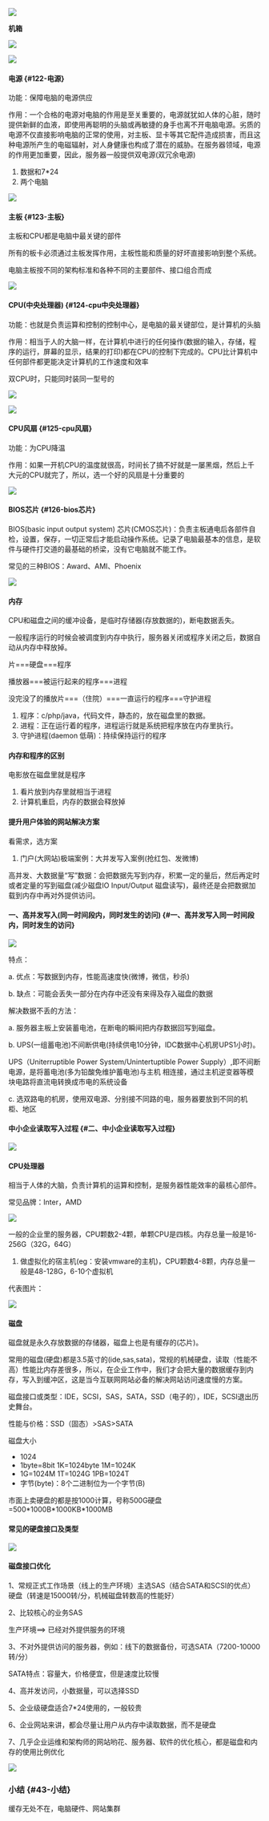 ![](/assets/图2-3.png)

**机箱**

![](/assets/图2-4.png)

![](/assets/图2-5.png)

#### 电源 {#122-电源}

功能：保障电脑的电源供应

作用：一个合格的电源对电脑的作用是至关重要的，电源就犹如人体的心脏，随时提供新鲜的血液，即使用再聪明的头脑或再敏捷的身手也离不开电脑电源。劣质的电源不仅直接影响电脑的正常的使用，对主板、显卡等其它配件造成损害，而且这种电源所产生的电磁辐射，对人身健康也构成了潜在的威胁。在服务器领域，电源的作用更加重要，因此，服务器一般提供双电源\(双冗余电源\)

1. 数据和7\*24
2. 两个电脑

![](/assets/图2-6.png)



#### 主板 {#123-主板}

主板和CPU都是电脑中最关键的部件

所有的板卡必须通过主板发挥作用，主板性能和质量的好坏直接影响到整个系统。

电脑主板按不同的架构标准和各种不同的主要部件、接口组合而成

![](/assets/图2-7.png)

#### CPU\(中央处理器\) {#124-cpu中央处理器}

功能：也就是负责运算和控制的控制中心，是电脑的最关键部位，是计算机的头脑

作用：相当于人的大脑一样，在计算机中进行的任何操作\(数据的输入，存储，程序的运行，屏幕的显示，结果的打印\)都在CPU的控制下完成的。CPU比计算机中任何部件都更能决定计算机的工作速度和效率

双CPU时，只能同时装同一型号的

![](/assets/图2-8.png)

![](/assets/图2-9.png)

#### CPU风扇 {#125-cpu风扇}

功能：为CPU降温

作用：如果一开机CPU的温度就很高，时间长了搞不好就是一屡黑烟，然后上千大元的CPU就完了，所以，选一个好的风扇是十分重要的

![](/assets/图2-10.png)

#### BIOS芯片 {#126-bios芯片}

BIOS\(basic input output system\) 芯片\(CMOS芯片\)：负责主板通电后各部件自检，设置，保存，一切正常后才能启动操作系统。记录了电脑最基本的信息，是软件与硬件打交道的最基础的桥梁，没有它电脑就不能工作。

常见的三种BIOS：Award、AMI、Phoenix

![](/assets/图2-11.png)



#### 内存

CPU和磁盘之间的缓冲设备，是临时存储器\(存放数据的\)，断电数据丢失。

一般程序运行的时候会被调度到内存中执行，服务器关闭或程序关闭之后，数据自动从内存中释放掉。

片===硬盘===程序

播放器===被运行起来的程序===进程

没完没了的播放片===（住院）===一直运行的程序===守护进程

1. 程序：c/php/java，代码文件，静态的，放在磁盘里的数据。
2. 进程：正在运行着的程序，进程运行就是系统把程序放在内存里执行。
3. 守护进程\(daemon 低萌\)：持续保持运行的程序



#### 内存和程序的区别

电影放在磁盘里就是程序

1. 看片放到内存里就相当于进程
2. 计算机重启，内存的数据会释放掉

#### 提升用户体验的网站解决方案

看需求，选方案

1. 门户\(大网站\)极端案例：大并发写入案例\(抢红包、发微博\)

高并发、大数据量“写”数据：会把数据先写到内存，积累一定的量后，然后再定时或者定量的写到磁盘\(减少磁盘IO Input/Output 磁盘读写\)，最终还是会把数据加载到内存中再对外提供访问。

#### 一、高并发写入\(同一时间段内，同时发生的访问\) {#一、高并发写入同一时间段内，同时发生的访问}

![](/assets/图2-12.png)

特点：

a. 优点：写数据到内存，性能高速度快\(微博，微信，秒杀\)

b. 缺点：可能会丢失一部分在内存中还没有来得及存入磁盘的数据

解决数据不丢的方法：

a. 服务器主板上安装蓄电池，在断电的瞬间把内存数据回写到磁盘。

b. UPS\(一组蓄电池\)不间断供电\(持续供电10分钟，IDC数据中心机房UPS1小时\)。

UPS（Uniterruptible Power System/Unintertuptible Power Supply）,即不间断电源，是将蓄电池\(多为铅酸免维护蓄电池\)与主机 相连接，通过主机逆变器等模块电路将直流电转换成市电的系统设备

c. 选双路电的机房，使用双电源、分别接不同路的电，服务器要放到不同的机柜、地区

#### 中小企业读取写入过程 {#二、中小企业读取写入过程}

![](/assets/图2-13.png)



#### CPU处理器

相当于人体的大脑，负责计算机的运算和控制，是服务器性能效率的最核心部件。

常见品牌：Inter，AMD

![](/assets/图2-14.png)

一般的企业里的服务器，CPU颗数2-4颗，单颗CPU是四核。内存总量一般是16-256G（32G，64G）

1. 做虚拟化的宿主机\(eg：安装vmware的主机\)，CPU颗数4-8颗，内存总量一般是48-128G，6-10个虚拟机

代表图片：

![](/assets/图2-15.png)

#### 磁盘

磁盘就是永久存放数据的存储器，磁盘上也是有缓存的\(芯片\)。

常用的磁盘\(硬盘\)都是3.5英寸的\(ide,sas,sata\)，常规的机械硬盘，读取（性能不高）性能比内存差很多，所以，在企业工作中，我们才会把大量的数据缓存到内存，写入到缓冲区，这是当今互联网网站必备的解决网站访问速度慢的方案。

磁盘接口或类型：IDE，SCSI，SAS，SATA，SSD（电子的），IDE，SCSI退出历史舞台。

性能与价格：SSD（固态）&gt;SAS&gt;SATA

磁盘大小

* 1024
* 1byte=8bit 1K=1024byte 1M=1024K
* 1G=1024M 1T=1024G 1PB=1024T
* 字节\(byte\)：8个二进制位为一个字节\(B\)

市面上卖硬盘的都是按1000计算，号称500G硬盘=500\*1000B\*1000KB\*1000MB

#### 常见的硬盘接口及类型

![](/assets/图2-16.png)

#### 磁盘接口优化

1、常规正式工作场景（线上的生产环境）主选SAS（结合SATA和SCSI的优点）硬盘（转速是15000转/分，机械磁盘转数高的性能好）

2、比较核心的业务SAS

生产环境==&gt; 已经对外提供服务的环境

3、不对外提供访问的服务器，例如：线下的数据备份，可选SATA（7200-10000转/分）

SATA特点：容量大，价格便宜，但是速度比较慢

4、高并发访问，小数据量，可以选择SSD

5、企业级硬盘适合7\*24使用的，一般较贵

6、企业网站来讲，都会尽量让用户从内存中读取数据，而不是硬盘

7、几乎企业运维和架构师的网站哟花、服务器、软件的优化核心，都是磁盘和内存的使用比例优化

![](/assets/图2-17.png)

### 小结 {#43-小结}

缓存无处不在，电脑硬件、网站集群

